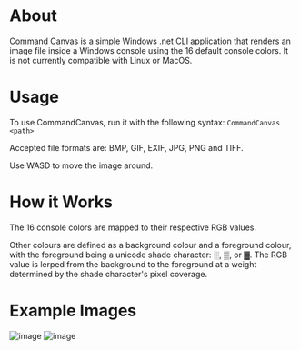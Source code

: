 About
=========
Command Canvas is a simple Windows .net CLI application that renders an image file inside a Windows console using the 16 default console colors.
It is not currently compatible with Linux or MacOS.

Usage
=========
To use CommandCanvas, run it with the following syntax:
`CommandCanvas <path>`

Accepted file formats are: BMP, GIF, EXIF, JPG, PNG and TIFF.

Use WASD to move the image around. 

How it Works
=========
The 16 console colors are mapped to their respective RGB values.

Other colours are defined as a background colour and a foreground colour, with the foreground being a unicode shade character: ░, ▒, or ▓. 
The RGB value is lerped from the background to the foreground at a weight determined by the shade character's pixel coverage.

Example Images
=========
![image](https://github.com/JadenSchulz/CommandCanvas/assets/154372172/8a3e9e8a-3ca3-4025-8b68-e68024588ff7)
![image](https://github.com/JadenSchulz/CommandCanvas/assets/154372172/8d8ff342-7930-4441-8d39-89c726003601)
